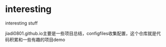 # interesting
interesting stuff

jiadi0801.github.io主要是一些项目总结，configfiles收集配置，这个仓库就是代码积累和一些有趣的项目demo
